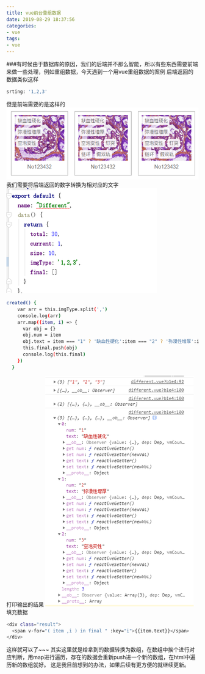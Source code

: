 ```yaml
---
title: vue前台重组数据
date: 2019-08-29 18:37:56
categories: 
- vue
tags:
- vue
---
```

###有时候由于数据库的原因，我们的后端并不那么智能，所以有些东西需要前端来做一些处理，例如重组数据，今天遇到一个用vue重组数据的案例
后端返回的数据类似这样
``` bash
srting: '1,2,3'
```
但是前端需要的是这样的
![1](vueMap/1.png)
我们需要将后端返回的数字转换为相对应的文字
![](vueMap/2.png)
``` bash
created() {
    var arr = this.imgType.split(',')
    console.log(arr)
    arr.map((item, i) => {
      var obj = {}
      obj.num = item
      obj.text = item === "1" ? '缺血性硬化':item === "2" ? '弥漫性增厚':item === "3" ? '空泡变性':item === "4" ? '钉突':item === "5" ? '链环' : '钉突'
      this.final.push(obj)
      console.log(this.final)
    })
  }
```
打印输出的结果
![](vueMap/3.png)
填充数据
``` bash
<div class="result">
  <span v-for="( item ,i ) in final " :key="i">{{item.text}}</span>
</div>
```
这样就可以了~~~
其实这里就是给拿到的数据转换为数组，在数组中挨个进行对应判断，用map进行遍历，存在的数据会重新push进一个新的数组，在html中遍历新的数组就好。
这是我目前想到的办法，如果后续有更方便的就继续更新。

